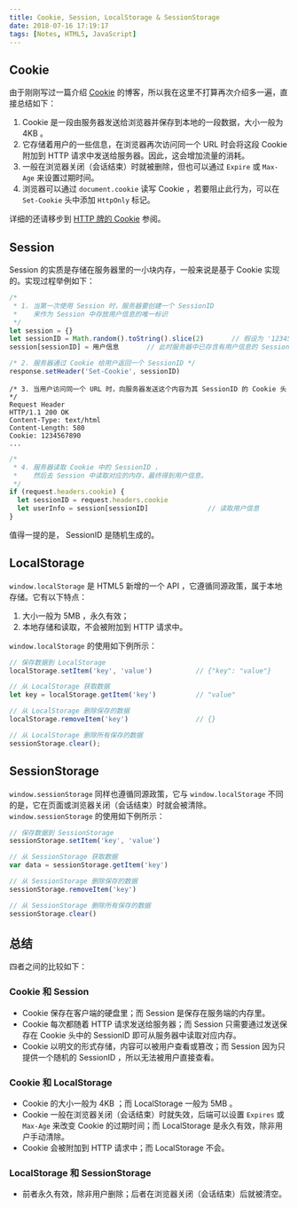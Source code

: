 ```yaml
---
title: Cookie, Session, LocalStorage & SessionStorage
date: 2018-07-16 17:19:17
tags: [Notes, HTML5, JavaScript]
---
```


## Cookie
由于刚刚写过一篇介绍 [Cookie](https://caijialinxx.github.io/2018/07/12/cookie/) 的博客，所以我在这里不打算再次介绍多一遍，直接总结如下：
1. Cookie 是一段由服务器发送给浏览器并保存到本地的一段数据，大小一般为 4KB 。
2. 它存储着用户的一些信息，在浏览器再次访问同一个 URL 时会将这段 Cookie 附加到 HTTP 请求中发送给服务器。因此，这会增加流量的消耗。
3. 一般在浏览器关闭（会话结束）时就被删除，但也可以通过 `Expire` 或 `Max-Age` 来设置过期时间。
4. 浏览器可以通过 `document.cookie` 读写 Cookie ，若要阻止此行为，可以在 `Set-Cookie` 头中添加 `HttpOnly` 标记。

详细的还请移步到 [HTTP 牌的 Cookie](https://caijialinxx.github.io/2018/07/12/cookie/) 参阅。


## Session
Session 的实质是存储在服务器里的一小块内存，一般来说是基于 Cookie 实现的。实现过程举例如下：
```js
/* 
 * 1. 当第一次使用 Session 时，服务器要创建一个 SessionID
 *    来作为 Session 中存放用户信息的唯一标识
 */
let session = {}
let sessionID = Math.random().toString().slice(2)       // 假设为 '1234567890'
session[sessionID] = 用户信息       // 此时服务器中已存含有用户信息的 SessionID 对应的内存

/* 2. 服务器通过 Cookie 给用户返回一个 SessionID */
response.setHeader('Set-Cookie', sessionID)
```
```
/* 3. 当用户访问同一个 URL 时，向服务器发送这个内容为其 SessionID 的 Cookie 头 */
Request Header
HTTP/1.1 200 OK
Content-Type: text/html
Content-Length: 580
Cookie: 1234567890
...

```
```js
/* 
 * 4. 服务器读取 Cookie 中的 SessionID ，
 *    然后去 Session 中读取对应的内存，最终得到用户信息。
 */
if (request.headers.cookie) {
  let sessionID = request.headers.cookie
  let userInfo = session[sessionID]               // 读取用户信息
}
```
值得一提的是， SessionID 是随机生成的。


## LocalStorage
`window.localStorage` 是 HTML5 新增的一个 API ，它遵循同源政策，属于本地存储。它有以下特点：
1. 大小一般为 5MB ，永久有效；
2. 本地存储和读取，不会被附加到 HTTP 请求中。

`window.localStorage` 的使用如下例所示：
```js
// 保存数据到 LocalStorage
localStorage.setItem('key', 'value')           // {"key": "value"}

// 从 LocalStorage 获取数据
let key = localStorage.getItem('key')          // "value"

// 从 LocalStorage 删除保存的数据
localStorage.removeItem('key')                 // {}

// 从 LocalStorage 删除所有保存的数据
sessionStorage.clear();
```


## SessionStorage
`window.sessionStorage` 同样也遵循同源政策，它与 `window.localStorage` 不同的是，它在页面或浏览器关闭（会话结束）时就会被清除。
`window.sessionStorage` 的使用如下例所示：
```js
// 保存数据到 SessionStorage
sessionStorage.setItem('key', 'value')

// 从 SessionStorage 获取数据
var data = sessionStorage.getItem('key')

// 从 SessionStorage 删除保存的数据
sessionStorage.removeItem('key')

// 从 SessionStorage 删除所有保存的数据
sessionStorage.clear()
```


## 总结
四者之间的比较如下：
### Cookie 和 Session
- Cookie 保存在客户端的硬盘里；而 Session 是保存在服务端的内存里。
- Cookie 每次都随着 HTTP 请求发送给服务器；而 Session 只需要通过发送保存在 Cookie 头中的 SessionID 即可从服务器中读取对应内存。
- Cookie 以明文的形式存储，内容可以被用户查看或篡改；而 Session 因为只提供一个随机的 SessionID ，所以无法被用户直接查看。

### Cookie 和 LocalStorage
- Cookie 的大小一般为 4KB ；而 LocalStorage 一般为 5MB 。
- Cookie 一般在浏览器关闭（会话结束）时就失效，后端可以设置 `Expires` 或 `Max-Age` 来改变 Cookie 的过期时间；而 LocalStorage 是永久有效，除非用户手动清除。
- Cookie 会被附加到 HTTP 请求中；而 LocalStorage 不会。

### LocalStorage 和 SessionStorage
- 前者永久有效，除非用户删除；后者在浏览器关闭（会话结束）后就被清空。